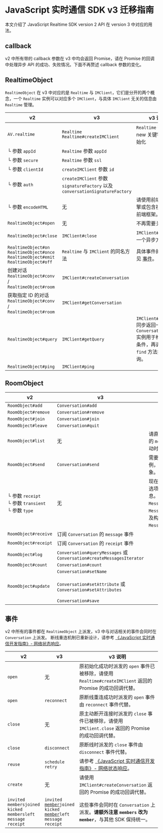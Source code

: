 # JavaScript 实时通信 SDK v3 迁移指南

本文介绍了 JavaScript Realtime SDK version 2 API 在 version 3 中对应的用法。

## callback
v2 中所有带的 callback 参数在 v3 中均会返回 Promise，请在 Promise 的回调中处理异步 API 的成功、失败情况。下面不再赘述 callback 参数的变化。

## RealtimeObject
`RealtimeObject` 在 v3 中对应的是 `Realtime` 与 `IMClient`，它们是分开的两个概念，一个 `Realtime`  实例可以对应多个 `IMClient`，与具体 `IMClient` 无关的信息由 `Realtime` 管理。

v2 | v3 | v3 说明
---|---|---
`AV.realtime`|`Realtime`<br/>`Realtime#createIMClient`|`Realtime` 需要使用 new 关键字进行初始化
└ 参数 `appId`|`Realtime` 参数 `appId`|
└ 参数 `secure`|`Realtime` 参数 `ssl`|
└ 参数 `clientId`|`createIMClient` 参数 `id`|
└ 参数 `auth`|`createIMClient` 参数<br/>`signatureFactory` 以及<br/> `conversationSignatureFactory`|
└ 参数 `encodeHTML`|无|请使用前端模板引擎或包含视图层的前端框架。
`RealtimeObject#open`|无|不再需要关心。
`RealtimeObject#close`|`IMClient#close`|`IMClient#close` 是一个异步方法。
`RealtimeObject#on`<br/>`RealtimeObject#once`<br/>`RealtimeObject#emit`<br/>`RealtimeObject#off`|`Realtime` 与 `IMClient` 的同名方法|具体事件的变更详见 [事件](#事件)。
创建对话<br/>`RealtimeObject#conv` /<br/>`RealtimeObject#room`|`IMClient#createConversation`|
获取指定 ID 的对话<br/>`RealtimeObject#conv` /<br/>`RealtimeObject#room`|`IMClient#getConversation`|
`RealtimeObject#query`|`IMClient#getQuery`|`IMClient#getQuery` 同步返回一个 `ConversationQuery` 实例用于构造查询条件，再调用其 `find` 方法执行该查询。
`RealtimeObject#ping`|`IMClient#ping`|

## RoomObject
v2 | v3 | v3 说明
---|---|---
`RoomObject#add`|`Conversation#add`|
`RoomObject#remove`|`Conversation#remove`|
`RoomObject#join`|`Conversation#join`|
`RoomObject#leave`|`Conversation#quit`|
`RoomObject#list`|无|请直接访问 `Conversation` 的 `members` 属性，有成员变动时该属性会自动更新。
`RoomObject#send`|`Conversation#send`|需要 send 一个 `Message` 实例，而不是一个 JSON 对象。
└ 参数 `receipt`<br/>└ 参数 `transient`<br/>└ 参数 `type`|无|现在这些信息不再是「发送选项」而是 `Message` 的信息。你需要调用 `Message#setNeedReceipt`、 `Message#setTransient` 以及构造对应类型的 `Message`。
`RoomObject#receive` |订阅 `Conversation` 的 `message` 事件|
`RoomObject#receipt`|订阅 `Conversation` 的 `receipt` 事件|
`RoomObject#log`|`Conversation#queryMessages` 或<br/>`Conversation#createMessagesIterator`|
`RoomObject#count`|`Conversation#count`|
`RoomObject#update`|`Conversation#setName`<br/><br/>`Conversation#setAttribute` 或<br/>`Conversation#setAttributes`<br/><br/>`Conversation#save`|

## 事件
v2 中所有的事件都在 `RealtimeObject` 上派发，v3 中与对话相关的事件会同时在 `Conversation` 上派发。
断线重连机制已重新设计，请参考 [《JavaScript 实时通信开发指南》- 网络状态响应](./realtime_guide-js.html#网络状态响应)。

v2 | v3 | v3 说明
--|--|--
`open`|无|原初始化成功时派发的 `open` 事件已被移除，请使用 `Realtime#createIMClient` 返回的 Promise 的成功回调代替。
`open`|`reconnect`|原断线重连成功时派发的 `open` 事件由 `reconnect` 事件代替。
`close`|无|原主动断开连接时派发的 `close` 事件已被移除，请使用 `IMClient.close` 返回的 Promise 的成功回调代替。
`close`|`disconnect`|原断线时派发的 `close` 事件由 `disconnect` 事件代替。
`reuse`|`schedule`<br/>`retry`|请参考 [《JavaScript 实时通信开发指南》- 网络状态响应](./realtime_guide-js.html#网络状态响应)。
`create`|无|请使用 `IMClient#createConversation` 返回的 Promise 的成功回调代替。
`invited`<br/>`membersjoined`<br/>`kicked`<br/>`membersleft`<br/>`message`<br/>`receipt`|`invited`<br/><code class='text-nowrap'><u>member</u>joined</code><br/>`kicked`<br/><code class='text-nowrap'><u>member</u>left</code><br/>`message`<br/>`receipt`|这些事件会同时在 `Conversation` 上派发。**请额外注意 `members` 改为 `member`**，与其他 SDK 保持统一。
